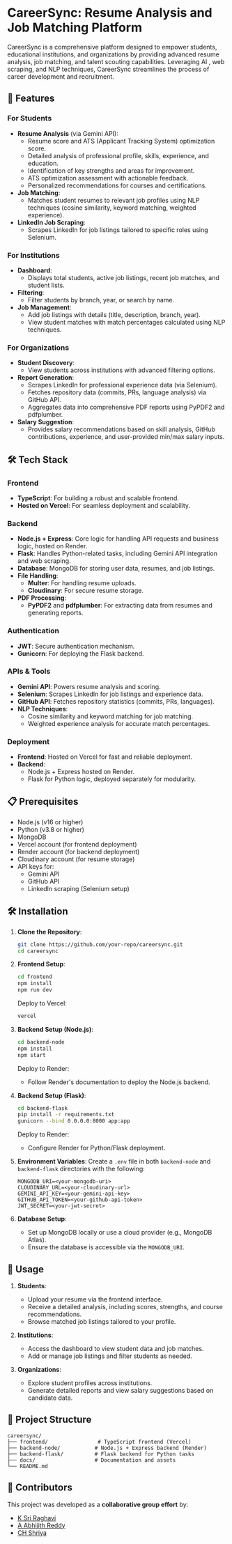 # CareerSync: Resume Analysis and Job Matching Platform

CareerSync is a comprehensive platform designed to empower students, educational institutions, and organizations by providing advanced resume analysis, job matching, and talent scouting capabilities. Leveraging AI , web scraping, and NLP techniques, CareerSync streamlines the process of career development and recruitment.

## 🚀 Features

### For Students
- **Resume Analysis** (via Gemini API):
  - Resume score and ATS (Applicant Tracking System) optimization score.
  - Detailed analysis of professional profile, skills, experience, and education.
  - Identification of key strengths and areas for improvement.
  - ATS optimization assessment with actionable feedback.
  - Personalized recommendations for courses and certifications.
- **Job Matching**:
  - Matches student resumes to relevant job profiles using NLP techniques (cosine similarity, keyword matching, weighted experience).
- **LinkedIn Job Scraping**:
  - Scrapes LinkedIn for job listings tailored to specific roles using Selenium.

### For Institutions
- **Dashboard**:
  - Displays total students, active job listings, recent job matches, and student lists.
- **Filtering**:
  - Filter students by branch, year, or search by name.
- **Job Management**:
  - Add job listings with details (title, description, branch, year).
  - View student matches with match percentages calculated using NLP techniques.

### For Organizations
- **Student Discovery**:
  - View students across institutions with advanced filtering options.
- **Report Generation**:
  - Scrapes LinkedIn for professional experience data (via Selenium).
  - Fetches repository data (commits, PRs, language analysis) via GitHub API.
  - Aggregates data into comprehensive PDF reports using PyPDF2 and pdfplumber.
- **Salary Suggestion**:
  - Provides salary recommendations based on skill analysis, GitHub contributions, experience, and user-provided min/max salary inputs.

## 🛠️ Tech Stack

### Frontend
- **TypeScript**: For building a robust and scalable frontend.
- **Hosted on Vercel**: For seamless deployment and scalability.

### Backend
- **Node.js + Express**: Core logic for handling API requests and business logic, hosted on Render.
- **Flask**: Handles Python-related tasks, including Gemini API integration and web scraping.
- **Database**: MongoDB for storing user data, resumes, and job listings.
- **File Handling**:
  - **Multer**: For handling resume uploads.
  - **Cloudinary**: For secure resume storage.
- **PDF Processing**:
  - **PyPDF2** and **pdfplumber**: For extracting data from resumes and generating reports.

### Authentication
- **JWT**: Secure authentication mechanism.
- **Gunicorn**: For deploying the Flask backend.

### APIs & Tools
- **Gemini API**: Powers resume analysis and scoring.
- **Selenium**: Scrapes LinkedIn for job listings and experience data.
- **GitHub API**: Fetches repository statistics (commits, PRs, languages).
- **NLP Techniques**:
  - Cosine similarity and keyword matching for job matching.
  - Weighted experience analysis for accurate match percentages.

### Deployment
- **Frontend**: Hosted on Vercel for fast and reliable deployment.
- **Backend**:
  - Node.js + Express hosted on Render.
  - Flask for Python logic, deployed separately for modularity.

## 📋 Prerequisites
- Node.js (v16 or higher)
- Python (v3.8 or higher)
- MongoDB
- Vercel account (for frontend deployment)
- Render account (for backend deployment)
- Cloudinary account (for resume storage)
- API keys for:
  - Gemini API
  - GitHub API
  - LinkedIn scraping (Selenium setup)

## 🛠️ Installation

1. **Clone the Repository**:
   ```bash
   git clone https://github.com/your-repo/careersync.git
   cd careersync
   ```

2. **Frontend Setup**:
   ```bash
   cd frontend
   npm install
   npm run dev
   ```
   Deploy to Vercel:
   ```bash
   vercel
   ```

3. **Backend Setup (Node.js)**:
   ```bash
   cd backend-node
   npm install
   npm start
   ```
   Deploy to Render:
   - Follow Render's documentation to deploy the Node.js backend.

4. **Backend Setup (Flask)**:
   ```bash
   cd backend-flask
   pip install -r requirements.txt
   gunicorn --bind 0.0.0.0:8000 app:app
   ```
   Deploy to Render:
   - Configure Render for Python/Flask deployment.

5. **Environment Variables**:
   Create a `.env` file in both `backend-node` and `backend-flask` directories with the following:
   ```env
   MONGODB_URI=<your-mongodb-uri>
   CLOUDINARY_URL=<your-cloudinary-url>
   GEMINI_API_KEY=<your-gemini-api-key>
   GITHUB_API_TOKEN=<your-github-api-token>
   JWT_SECRET=<your-jwt-secret>
   ```

6. **Database Setup**:
   - Set up MongoDB locally or use a cloud provider (e.g., MongoDB Atlas).
   - Ensure the database is accessible via the `MONGODB_URI`.

## 📖 Usage

1. **Students**:
   - Upload your resume via the frontend interface.
   - Receive a detailed analysis, including scores, strengths, and course recommendations.
   - Browse matched job listings tailored to your profile.

2. **Institutions**:
   - Access the dashboard to view student data and job matches.
   - Add or manage job listings and filter students as needed.

3. **Organizations**:
   - Explore student profiles across institutions.
   - Generate detailed reports and view salary suggestions based on candidate data.

## 📂 Project Structure
```
careersync/
├── frontend/                # TypeScript frontend (Vercel)
├── backend-node/           # Node.js + Express backend (Render)
├── backend-flask/          # Flask backend for Python tasks
├── docs/                   # Documentation and assets
└── README.md
```

## 👥 Contributors

This project was developed as a **collaborative group effort** by:

- [K Sri Raghavi](https://github.com/sriraghavi22)
- [A Abhijith Reddy](https://github.com/abhijithreddy05)
- [CH Shriya](https://github.com/shriyacheruvu)

